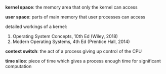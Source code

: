 
**kernel space**: the memory area that only the kernel can access

**user space**: parts of main memory that user processes can access

detailed workings of a kernel:
1. Operating System Concepts, 10th Ed (Wiley, 2018)
2. Modern Operating Systems, 4th Ed (Prentice Hall, 2014)

**context switch**: the act of a process giving up control of the CPU

**time slice**: piece of time which gives a process enough time for significant computation